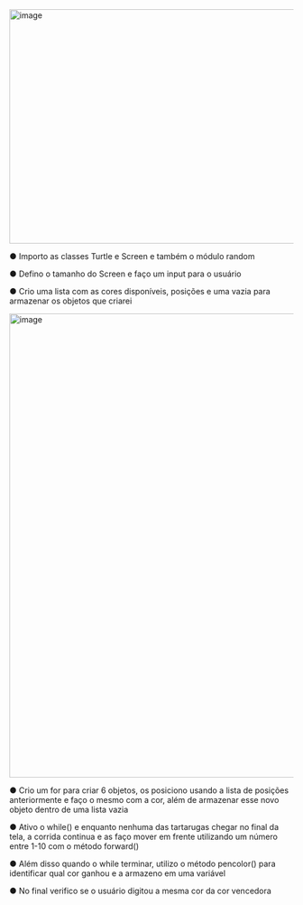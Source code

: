 <img width="1685" height="415" alt="image" src="https://github.com/user-attachments/assets/6383fad0-54b1-49e8-9101-e2111f4b0a70" />

● Importo as classes Turtle e Screen e também o módulo random

● Defino o tamanho do Screen e faço um input para o usuário 

● Crio uma lista com as cores disponíveis, posições e uma vazia para armazenar os objetos que criarei

<img width="992" height="822" alt="image" src="https://github.com/user-attachments/assets/1ec70b01-d849-4cf2-b89d-6d437c5db74c" />

● Crio um for para criar 6 objetos, os posiciono usando a lista de posições anteriormente e faço o mesmo com a cor, além
de armazenar esse novo objeto dentro de uma lista vazia

● Ativo o while() e enquanto nenhuma das tartarugas chegar no final da tela, a corrida continua e as
faço mover em frente utilizando um número entre 1-10 com o método forward()

● Além disso quando o while terminar, utilizo o método pencolor() para identificar qual cor ganhou
e a armazeno em uma variável

● No final verifico se o usuário digitou a mesma cor da cor vencedora
